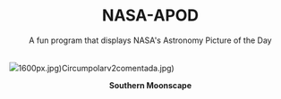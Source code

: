 <div align="center">
  <h1>
    NASA-APOD
  </h1>
</div>
  
<div align="center">
  A fun program that displays NASA's Astronomy Picture of the Day
</div>

<br>

![](https://apod.nasa.gov/apod/image/2408/lorand_fenyes_hold_0016_Moretus_hegyvidek.jpg)1600px.jpg)Circumpolarv2comentada.jpg)

<p align = "center">
  <b>Southern Moonscape</b>
</p>
